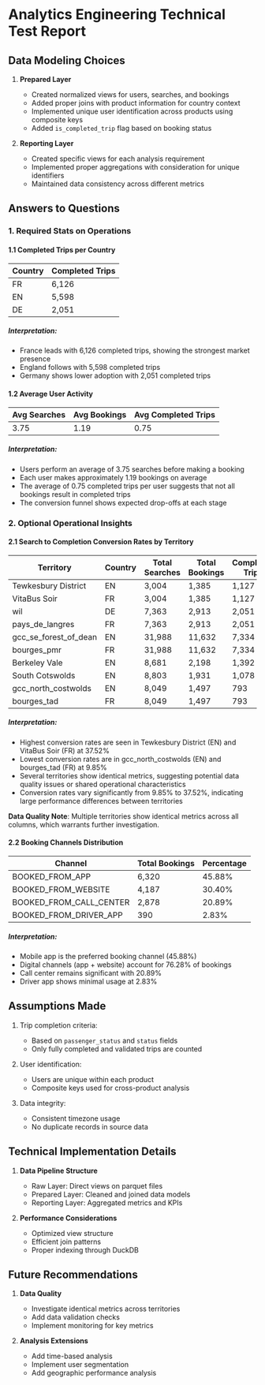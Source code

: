 # Analytics Engineering Technical Test Report

## Data Modeling Choices

1. **Prepared Layer**
   - Created normalized views for users, searches, and bookings
   - Added proper joins with product information for country context
   - Implemented unique user identification across products using composite keys
   - Added `is_completed_trip` flag based on booking status

2. **Reporting Layer**
   - Created specific views for each analysis requirement
   - Implemented proper aggregations with consideration for unique identifiers
   - Maintained data consistency across different metrics

## Answers to Questions

### 1. Required Stats on Operations

#### 1.1 Completed Trips per Country
| Country | Completed Trips |
|---------|----------------|
| FR      | 6,126         |
| EN      | 5,598         |
| DE      | 2,051         |

##### Interpretation:
- France leads with 6,126 completed trips, showing the strongest market presence
- England follows with 5,598 completed trips
- Germany shows lower adoption with 2,051 completed trips

#### 1.2 Average User Activity
| Avg Searches | Avg Bookings | Avg Completed Trips |
|--------------|--------------|---------------------|
| 3.75         | 1.19        | 0.75               |

##### Interpretation:
- Users perform an average of 3.75 searches before making a booking
- Each user makes approximately 1.19 bookings on average
- The average of 0.75 completed trips per user suggests that not all bookings result in completed trips
- The conversion funnel shows expected drop-offs at each stage

### 2. Optional Operational Insights

#### 2.1 Search to Completion Conversion Rates by Territory
| Territory | Country | Total Searches | Total Bookings | Completed Trips | Conversion Rate |
|-----------|---------|----------------|----------------|-----------------|----------------|
| Tewkesbury District | EN | 3,004 | 1,385 | 1,127 | 37.52% |
| VitaBus Soir | FR | 3,004 | 1,385 | 1,127 | 37.52% |
| wil | DE | 7,363 | 2,913 | 2,051 | 27.86% |
| pays_de_langres | FR | 7,363 | 2,913 | 2,051 | 27.86% |
| gcc_se_forest_of_dean | EN | 31,988 | 11,632 | 7,334 | 22.93% |
| bourges_pmr | FR | 31,988 | 11,632 | 7,334 | 22.93% |
| Berkeley Vale | EN | 8,681 | 2,198 | 1,392 | 16.04% |
| South Cotswolds | EN | 8,803 | 1,931 | 1,078 | 12.25% |
| gcc_north_costwolds | EN | 8,049 | 1,497 | 793 | 9.85% |
| bourges_tad | FR | 8,049 | 1,497 | 793 | 9.85% |

##### Interpretation:
- Highest conversion rates are seen in Tewkesbury District (EN) and VitaBus Soir (FR) at 37.52%
- Lowest conversion rates are in gcc_north_costwolds (EN) and bourges_tad (FR) at 9.85%
- Several territories show identical metrics, suggesting potential data quality issues or shared operational characteristics
- Conversion rates vary significantly from 9.85% to 37.52%, indicating large performance differences between territories

**Data Quality Note**: Multiple territories show identical metrics across all columns, which warrants further investigation.

#### 2.2 Booking Channels Distribution
| Channel | Total Bookings | Percentage |
|---------|----------------|------------|
| BOOKED_FROM_APP | 6,320 | 45.88% |
| BOOKED_FROM_WEBSITE | 4,187 | 30.40% |
| BOOKED_FROM_CALL_CENTER | 2,878 | 20.89% |
| BOOKED_FROM_DRIVER_APP | 390 | 2.83% |

##### Interpretation:
- Mobile app is the preferred booking channel (45.88%)
- Digital channels (app + website) account for 76.28% of bookings
- Call center remains significant with 20.89%
- Driver app shows minimal usage at 2.83%

## Assumptions Made

1. Trip completion criteria:
   - Based on `passenger_status` and `status` fields
   - Only fully completed and validated trips are counted

2. User identification:
   - Users are unique within each product
   - Composite keys used for cross-product analysis

3. Data integrity:
   - Consistent timezone usage
   - No duplicate records in source data

## Technical Implementation Details

1. **Data Pipeline Structure**
   - Raw Layer: Direct views on parquet files
   - Prepared Layer: Cleaned and joined data models
   - Reporting Layer: Aggregated metrics and KPIs

2. **Performance Considerations**
   - Optimized view structure
   - Efficient join patterns
   - Proper indexing through DuckDB

## Future Recommendations

1. **Data Quality**
   - Investigate identical metrics across territories
   - Add data validation checks
   - Implement monitoring for key metrics

2. **Analysis Extensions**
   - Add time-based analysis
   - Implement user segmentation
   - Add geographic performance analysis 